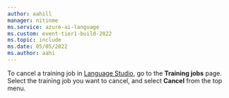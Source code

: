 ```yaml
---
author: aahill
manager: nitinme
ms.service: azure-ai-language
ms.custom: event-tier1-build-2022
ms.topic: include
ms.date: 05/05/2022
ms.author: aahi
---
```



To cancel a training job in [Language Studio](https://aka.ms/laguageStudio), go to the **Training jobs** page. Select the training job you want to cancel, and select **Cancel** from the top menu. 
